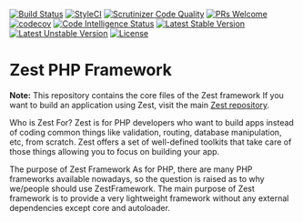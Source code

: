 [![Build Status](https://travis-ci.org/zestframework/Zest_Framework.svg?branch=master)](https://travis-ci.org/zestframework/Zest_Framework)
[![StyleCI](https://github.styleci.io/repos/135673638/shield?branch=master)](https://github.styleci.io/repos/135673638)
[![Scrutinizer Code Quality](https://scrutinizer-ci.com/g/zestframework/Zest_Framework/badges/quality-score.png?b=master)](https://scrutinizer-ci.com/g/zestframework/Zest_Framework/?branch=master)
[![PRs Welcome](https://img.shields.io/badge/PRs-Welcome-brightgreen.svg)](https://zestframework.xyz/contribute/index)
[![codecov](https://codecov.io/gh/zestframework/Zest_Framework/branch/master/graph/badge.svg)](https://codecov.io/gh/zestframework/Zest_Framework)
[![Code Intelligence Status](https://scrutinizer-ci.com/g/zestframework/Zest_Framework/badges/code-intelligence.svg?b=master)](https://scrutinizer-ci.com/code-intelligence)
[![Latest Stable Version](https://poser.pugx.org/softhub99/zest_framework/v/stable)](https://packagist.org/packages/softhub99/zest_framework)
[![Latest Unstable Version](https://poser.pugx.org/softhub99/zest_framework/v/unstable)](https://packagist.org/packages/softhub99/zest_framework)
[![License](https://poser.pugx.org/softhub99/zest_framework/license)](https://packagist.org/packages/softhub99/zest_framework)



# Zest PHP Framework

**Note:** This repository contains the core files of the Zest framework If you want to build an application using Zest, 
visit the main [Zest repository](https://github.com/Softhub99/Zest).

Who is Zest For?
Zest is for PHP developers who want to build apps instead of coding common things like validation, routing, database manipulation, etc, from scratch. Zest offers a set of well-defined toolkits that take care of those things allowing you to focus on building your app.

The purpose of Zest Framework
As for PHP, there are many PHP frameworks available nowadays, so the question is raised as to why we/people should use ZestFramework. The main purpose of Zest framework is to provide a very lightweight framework without any external dependencies except core and autoloader.

